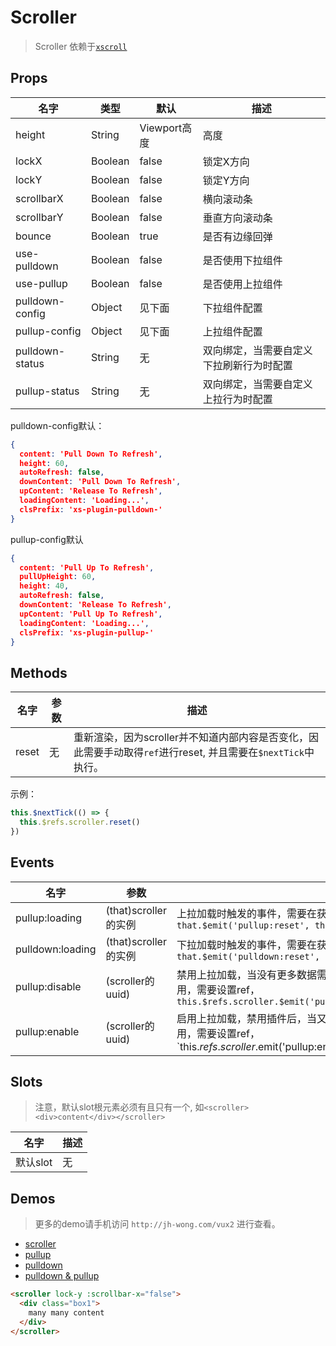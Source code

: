 # Scroller

> Scroller 依赖于[`xscroll`](https://github.com/huxiaoqi567/xscroll)

## Props

| 名字 | 类型 | 默认 | 描述 |
|-----|-----|-----|-----|
| height | String | Viewport高度 | 高度 |
| lockX | Boolean | false | 锁定X方向 |
| lockY | Boolean | false | 锁定Y方向 |
| scrollbarX | Boolean | false | 横向滚动条 |
| scrollbarY | Boolean | false | 垂直方向滚动条 |
| bounce | Boolean | true | 是否有边缘回弹 |
| use-pulldown| Boolean | false | 是否使用下拉组件 |
| use-pullup | Boolean | false | 是否使用上拉组件 |
| pulldown-config | Object | 见下面 | 下拉组件配置 |
| pullup-config| Object | 见下面 | 上拉组件配置 |
| pulldown-status | String | 无 | 双向绑定，当需要自定义下拉刷新行为时配置 |
| pullup-status | String | 无 | 双向绑定，当需要自定义上拉行为时配置 |

pulldown-config默认：

``` json
{
  content: 'Pull Down To Refresh',
  height: 60,
  autoRefresh: false,
  downContent: 'Pull Down To Refresh',
  upContent: 'Release To Refresh',
  loadingContent: 'Loading...',
  clsPrefix: 'xs-plugin-pulldown-'
}
```

pullup-config默认

``` json
{
  content: 'Pull Up To Refresh',
  pullUpHeight: 60,
  height: 40,
  autoRefresh: false,
  downContent: 'Release To Refresh',
  upContent: 'Pull Up To Refresh',
  loadingContent: 'Loading...',
  clsPrefix: 'xs-plugin-pullup-'
}
```

## Methods

| 名字 | 参数 | 描述  |
|-----|-----|-----|
| reset | 无 | 重新渲染，因为scroller并不知道内部内容是否变化，因此需要手动取得`ref`进行reset, 并且需要在`$nextTick`中执行。

示例：

``` javascript
this.$nextTick(() => {
  this.$refs.scroller.reset()
})
```

## Events

| 名字 | 参数  | 描述 |
|-----|-----|-----|
| pullup:loading| (that)scroller的实例 | 上拉加载时触发的事件，需要在获取数据后使用`$emit`触发状态更新， `that.$emit('pullup:reset', that.uuid)` |
| pulldown:loading| (that)scroller的实例 | 下拉加载时触发的事件，需要在获取数据后使用`$emit`触发状态更新， `that.$emit('pulldown:reset', that.uuid)` |
| pullup:disable | (scroller的uuid) | 禁用上拉加载，当没有更多数据需要禁用时使用`$emit`和`ref`方式结合触发禁用，需要设置ref，` this.$refs.scroller.$emit('pullup:disable',this.$refs.scroller.uuid)` |
| pullup:enable | (scroller的uuid) | 启用上拉加载，禁用插件后，当又重新需要时使用`$emit`和`ref`方式结合触发禁用，需要设置ref，`this.$refs.scroller.$emit('pullup:enable',this.$refs.scroller.uuid)`` |



## Slots

> 注意，默认slot根元素必须有且只有一个, 如`<scroller><div>content</div></scroller>`

| 名字  | 描述 |
|-----|-----|
| 默认slot | 无 |



## Demos

> 更多的demo请手机访问 `http://jh-wong.com/vux2` 进行查看。

+ [scroller](http://jh-wong.com/vux2/#!/component/scroller)
+ [pullup](http://jh-wong.com/vux2/#!/component/pullup)
+ [pulldown](http://jh-wong.com/vux2/#!/component/pulldown)
+ [pulldown & pullup](http://jh-wong.com/vux2/#!/component/pulldown-pullup)

``` html
<scroller lock-y :scrollbar-x="false">
  <div class="box1">
    many many content
  </div>
</scroller>
```
